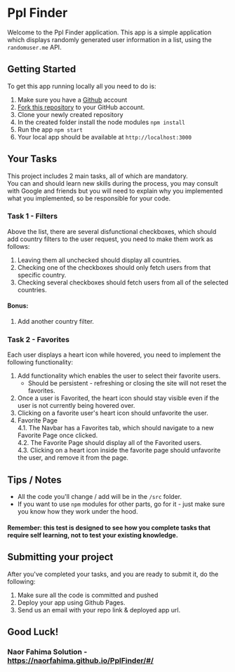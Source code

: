 # Ppl Finder

Welcome to the Ppl Finder application.
This app is a simple application which displays randomly generated user information in a list, using the `randomuser.me` API.

## Getting Started

To get this app running locally all you need to do is:

1. Make sure you have a [Github](https://github.com) account
2. [Fork this repository](https://github.com/powerlink/PplFinder) to your GitHub account.
3. Clone your newly created repository
4. In the created folder install the node modules `npm install`
5. Run the app `npm start`
6. Your local app should be available at `http://localhost:3000`

## Your Tasks

This project includes 2 main tasks, all of which are mandatory.\
You can and should learn new skills during the process, you may consult with Google and friends but you will need to explain why you implemented what you implemented, so be responsible for your code.

### Task 1 - Filters

Above the list, there are several disfunctional checkboxes, which should add country filters to the user request, you need to make them work as follows:

1. Leaving them all unchecked should display all countries.
2. Checking one of the checkboxes should only fetch users from that specific country.
3. Checking several checkboxes should fetch users from all of the selected countries.

#### Bonus:

1. Add another country filter.

### Task 2 - Favorites

Each user displays a heart icon while hovered, you need to implement the following functionality:

1. Add functionality which enables the user to select their favorite users.
   - Should be persistent - refreshing or closing the site will not reset the favorites.
2. Once a user is Favorited, the heart icon should stay visible even if the user is not currently being hovered over.
3. Clicking on a favorite user's heart icon should unfavorite the user.
4. Favorite Page\
   4.1. The Navbar has a Favorites tab, which should navigate to a new Favorite Page once clicked.\
   4.2. The Favorite Page should display all of the Favorited users.\
   4.3. Clicking on a heart icon inside the favorite page should unfavorite the user, and remove it from the page.

## Tips / Notes

- All the code you'll change / add will be in the `/src` folder.
- If you want to use `npm` modules for other parts, go for it - just make sure you know how they work under the hood.

#### Remember: this test is designed to see how you complete tasks that require self learning, not to test your existing knowledge.

## Submitting your project

After you've completed your tasks, and you are ready to submit it, do the following:

1. Make sure all the code is committed and pushed
2. Deploy your app using Github Pages.
3. Send us an email with your repo link & deployed app url.

## Good Luck!

### Naor Fahima Solution - https://naorfahima.github.io/PplFinder/#/
